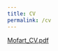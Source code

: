 ```yaml
---
title: CV
permalink: /cv
---
```

[Mofart_CV.pdf](https://github.com/user-attachments/files/21958894/Mofart_CV.pdf)
